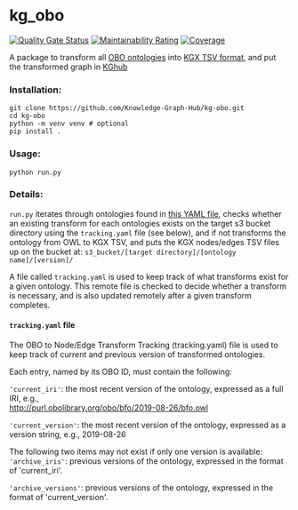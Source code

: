 # kg_obo

[![Quality Gate Status](https://sonarcloud.io/api/project_badges/measure?project=Knowledge-Graph-Hub_kg-obo&metric=alert_status)](https://sonarcloud.io/dashboard?id=Knowledge-Graph-Hub_kg-obo)
[![Maintainability Rating](https://sonarcloud.io/api/project_badges/measure?project=Knowledge-Graph-Hub_kg-obo&metric=sqale_rating)](https://sonarcloud.io/dashboard?id=Knowledge-Graph-Hub_kg-obo)
[![Coverage](https://sonarcloud.io/api/project_badges/measure?project=Knowledge-Graph-Hub_kg-obo&metric=coverage)](https://sonarcloud.io/dashboard?id=Knowledge-Graph-Hub_kg-obo)

A package to transform all [OBO ontologies](http://obofoundry.org/) into [KGX TSV format](https://github.com/biolink/kgx/blob/master/specification/kgx-format.md), and put the transformed graph in [KGhub](http://kg-hub.berkeleybop.io/index.html)

### Installation:
```
git clone https://github.com/Knowledge-Graph-Hub/kg-obo.git
cd kg-obo
python -m venv venv # optional
pip install .
```

### Usage:
```
python run.py
```

### Details:
`run.py` iterates through ontologies found in [this YAML file](https://raw.githubusercontent.com/OBOFoundry/OBOFoundry.github.io/master/registry/ontologies.yml), checks whether an existing transform for each ontologies exists on the target s3 bucket directory using the `tracking.yaml` file (see below), and if not transforms the ontology from OWL to KGX TSV, and puts the KGX nodes/edges TSV files up on the bucket at:
`s3_bucket/[target directory]/[ontology name]/[version]/`

A file called `tracking.yaml` is used to keep track of what transforms exist for a given ontology. This remote file is checked to decide whether a transform is necessary, and is also updated remotely after a given transform completes. 

#### `tracking.yaml` file
The OBO to Node/Edge Transform Tracking (tracking.yaml) file is used to keep track of current and previous version of transformed ontologies.

Each entry, named by its OBO ID, must contain the following:
 
`'current_iri'`: the most recent version of the ontology, expressed as a full IRI, e.g.,          
          http://purl.obolibrary.org/obo/bfo/2019-08-26/bfo.owl
 
`'current_version'`: the most recent version of the ontology, expressed as a version string, e.g.,
          2019-08-26

The following two items may not exist if only one version is available:
`'archive_iris'`: previous versions of the ontology, expressed in the format of 'current_iri'.
 
`'archive_versions'`: previous versions of the ontology, expressed in the format of 'current_version'.
